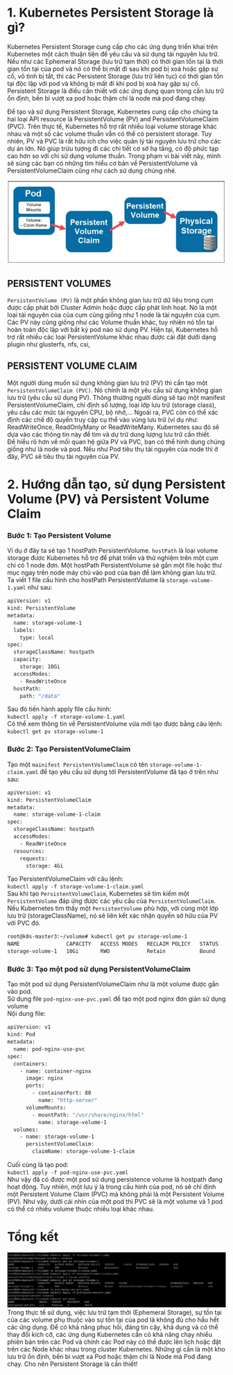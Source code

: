 # 1. Kubernetes Persistent Storage là gì?
Kubernetes Persistent Storage cung cấp cho các ứng dụng triển khai trên Kubernetes một cách thuận tiện để yêu cầu và sử dụng tài nguyên lưu trữ. Nếu như các Ephemeral Storage (lưu trữ tạm thời) có thời gian tồn tại là thời gian tồn tại của pod và nó có thể bị mất đi sau khi pod bị xoá hoặc gặp sự cố, vô tình bị tắt, thì các Persistent Storage (lưu trữ liên tục) có thời gian tồn tại độc lập với pod và không bị mất đi khi pod bị xoá hay gặp sự cố. Persistent Storage là điều cần thiết với các ứng dụng quan trọng cần lưu trữ ổn định, bền bỉ vượt xa pod hoặc thậm chí là node mà pod đang chạy.  

Để tạo và sử dụng Persistent Storage, Kubernetes cung cấp cho chúng ta hai loại API resource là PersistentVolume (PV) and PersistentVolumeClaim (PVC). Trên thực tế, Kubernetes hỗ trợ rất nhiều loại volume storage khác nhau và một số các volume thuần vẫn có thể có persistent storage. Tuy nhiên, PV và PVC là rất hữu ích cho việc quản lý tài nguyên lưu trữ cho các dự án lớn. Nó giúp trừu tượng đi các chi tiết cơ sở hạ tầng, có độ phức tạp cao hơn so với chỉ sử dụng volume thuần. Trong phạm vi bài viết này, mình sẽ sùng các bạn có những tìm hiểu cơ bản về PersistentVolume và PersistentVolumeClaim cũng như cách sử dụng chúng nhé.  

<img src="/images/persitent-colume.jpg">  

## PERSISTENT VOLUMES
`PersistentVolume (PV)` là một phần không gian lưu trữ dữ liệu trong cụm được cấp phát bởi Cluster Admin hoặc được cấp phát linh hoạt. Nó là một loại tài nguyên của của cụm cũng giống như 1 node là tài nguyên của cụm. Các PV này cũng giống như các Volume thuần khác, tuy nhiên nó tồn tại hoàn toàn độc lập với bất kỳ pod nào sử dụng PV. Hiện tại, Kubernetes hỗ trợ rất nhiều các loại PersistentVolume khác nhau được cài đặt dưới dạng plugin như glusterfs, nfs, csi,  

## PERSISTENT VOLUME CLAIM
Một người dùng muốn sử dụng không gian lưu trữ (PV) thì cần tạo một `PersistentVolumeClaim (PVC)`. Nó chính là một yêu cầu sử dụng không gian lưu trữ (yêu cầu sử dụng PV). Thông thường người dùng sẽ tạo một manifest PersistentVolumeClaim, chỉ định số lượng, loại lớp lưu trữ (storage class), yêu cầu các mức tài nguyên CPU, bộ nhớ,… Ngoài ra, PVC còn có thể xác định các chế độ quyền truy cập cụ thể vào vùng lưu trữ (ví dụ như: ReadWriteOnce, ReadOnlyMany or ReadWriteMany. Kubernetes sau đó sẽ dựa vào các thông tin này để tìm và dự trữ dung lượng lưu trữ cần thiết.  
Để hiểu rõ hơn về mối quan hệ giữa PV và PVC, bạn có thể hình dung chúng giống như là node và pod. Nếu như Pod tiêu thụ tài nguyên của node thì ở đây, PVC sẽ tiêu thụ tài nguyên của PV.
     

# 2. Hướng dẫn tạo, sử dụng Persistent Volume (PV) và Persistent Volume Claim
### Bước 1: Tạo Persistent Volume
Ví dụ ở đây ta sẽ tạo 1 hostPath PersistentVolume. `hostPath` là loại volume storage được Kubernetes hỗ trợ để phát triển và thử nghiệm trên một cụm chỉ có 1 node đơn. Một hostPath PersistentVolume sẽ gắn một file hoặc thư mục ngay trên node máy chủ vào pod của bạn để làm không gian lưu trữ.  
Ta viết 1 file cấu hình cho hostPath PersistentVolume là `storage-volume-1.yaml` như sau:  
```sh
apiVersion: v1
kind: PersistentVolume
metadata:
  name: storage-volume-1
  labels:
    type: local
spec:
  storageClassName: hostpath
  capacity:
    storage: 10Gi
  accessModes:
    - ReadWriteOnce
  hostPath:
    path: "/data"

```  
Sau đó tiến hành apply file cấu hình:  
`kubectl apply -f storage-volume-1.yaml`  
Có thể xem thông tin về PersistentVolume vừa mới tạo được bằng câu lệnh:  
`kubectl get pv storage-volume-1`  

### Bước 2: Tạo PersistentVolumeClaim
Tạo một `mainifest PersistentVolumeClaim` có tên `storage-volume-1-claim.yaml` để tạo yêu cầu sử dụng tới PersistentVolume đã tạo ở trên như sau:  
```sh
apiVersion: v1
kind: PersistentVolumeClaim
metadata:
  name: storage-volume-1-claim
spec:
  storageClassName: hostpath
  accessModes:
    - ReadWriteOnce
  resources:
    requests:
      storage: 4Gi
```  
Tạo PersistentVolumeClaim với câu lệnh:  
`kubectl apply -f storage-volume-1-claim.yaml`  
Sau khi tạo `PersistentVolumeClaim`, Kubernetes sẽ tìm kiếm một `PersistentVolume` đáp ứng được các yêu cầu của `PersistentVolumeClaim`. Nếu Kubernetes tìm thấy một `PersistentVolume` phù hợp, với cùng một lớp lưu trữ (storageClassName), nó sẽ liên kết xác nhận quyền sở hữu của PV với PVC đó.
```sh
root@k8s-master3:~/volume# kubectl get pv storage-volume-1
NAME               CAPACITY   ACCESS MODES   RECLAIM POLICY   STATUS   CLAIM                            STORAGECLASS   REASON   AGE
storage-volume-1   10Gi       RWO            Retain           Bound    default/storage-volume-1-claim   hostpath                15m
```  
### Bước 3: Tạo một pod sử dụng PersistentVolumeClaim
Tạo một pod sử dụng PersistentVolumeClaim như là một volume được gắn vào pod.  
Sử dụng file `pod-nginx-use-pvc.yaml` để tạo một pod nginx đơn giản sử dụng volume  
Nội dung file:  
```sh
apiVersion: v1
kind: Pod
metadata:
  name: pod-nginx-use-pvc
spec:
  containers:
    - name: container-nginx
      image: nginx
      ports:
        - containerPort: 80
          name: "http-server"
      volumeMounts:
        - mountPath: "/usr/share/nginx/html"
          name: storage-volume-1
  volumes:
    - name: storage-volume-1
      persistentVolumeClaim:
        claimName: storage-volume-1-claim
```  
 Cuối cùng là tạo pod:  
`kubectl apply -f pod-nginx-use-pvc.yaml`  
Như vậy đã có được một pod sử dụng persistence volume là hostpath đang hoạt động. Tuy nhiên, một lưu ý là trong cấu hình của pod, nó sẽ chỉ định một Persistent Volume Claim (PVC) mà không phải là một Persistent Volume (PV). Như vậy, dưới cái nhìn của một pod thì PVC sẽ là một volume và 1 pod có thể có nhiều volume thuộc nhiều loại khác nhau.
# Tổng kết
<img src="/images/storage-volume-2.jpg">  
Trong thực tế sử dụng, việc lưu trữ tạm thời (Ephemeral Storage), sự tồn tại của các volume phụ thuộc vào sự tồn tại của pod là không đủ cho hầu hết các ứng dụng. Để có khả năng phục hồi, đáng tin cậy, khả dụng và có thể thay đổi kích cỡ, các ứng dụng Kubernetes cần có khả năng chạy nhiều phiên bản trên các Pod và chính các Pod này có thể được lên lịch hoặc đặt trên các Node khác nhau trong cluster Kubernetes. Những gì cần là một kho lưu trữ ổn định, bền bỉ vượt xa Pod hoặc thậm chí là Node mà Pod đang chạy. Cho nên Persistent Storage là cần thiết!


